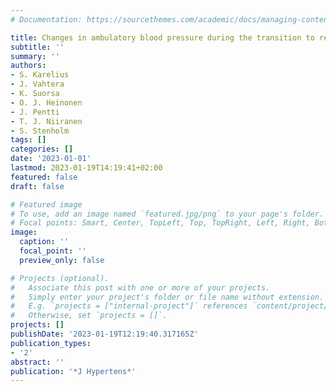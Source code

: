 ```yaml
---
# Documentation: https://sourcethemes.com/academic/docs/managing-content/

title: Changes in ambulatory blood pressure during the transition to retirement
subtitle: ''
summary: ''
authors:
- S. Karelius
- J. Vahtera
- K. Suorsa
- O. J. Heinonen
- J. Pentti
- T. J. Niiranen
- S. Stenholm
tags: []
categories: []
date: '2023-01-01'
lastmod: 2023-01-19T14:19:41+02:00
featured: false
draft: false

# Featured image
# To use, add an image named `featured.jpg/png` to your page's folder.
# Focal points: Smart, Center, TopLeft, Top, TopRight, Left, Right, BottomLeft, Bottom, BottomRight.
image:
  caption: ''
  focal_point: ''
  preview_only: false

# Projects (optional).
#   Associate this post with one or more of your projects.
#   Simply enter your project's folder or file name without extension.
#   E.g. `projects = ["internal-project"]` references `content/project/deep-learning/index.md`.
#   Otherwise, set `projects = []`.
projects: []
publishDate: '2023-01-19T12:19:40.317165Z'
publication_types:
- '2'
abstract: ''
publication: '*J Hypertens*'
---
```

